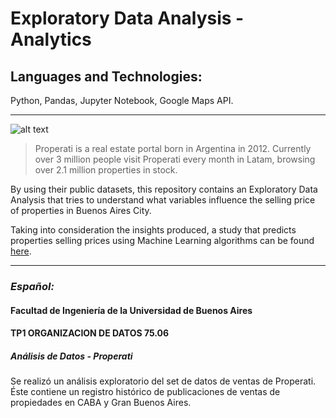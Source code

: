 # Exploratory Data Analysis - Analytics
## Languages and Technologies: 
Python, Pandas, Jupyter Notebook, Google Maps API.

---
![alt text](https://cdn-images-1.medium.com/max/1600/0*NkrhsmUQ8qWoEclN.png)
>Properati is a real estate portal born in Argentina in 2012. Currently over 3 million people visit Properati every month in Latam, browsing over 2.1 million properties in stock.

By using their public datasets, this repository contains an Exploratory Data Analysis that tries to understand what variables influence the selling price of properties in Buenos Aires City.

Taking into consideration the insights produced, a study that predicts properties selling prices using Machine Learning algorithms can be found [here](https://github.com/marcossch/MachineLearning-Properati).

---
### *Español:* 

#### Facultad de Ingeniería de la Universidad de Buenos Aires
#### TP1 ORGANIZACION DE DATOS 75.06

##### Análisis de Datos - Properati

Se realizó un análisis exploratorio del set de datos de ventas de Properati. Éste contiene un registro histórico de
publicaciones de ventas de propiedades en CABA y Gran Buenos Aires.
